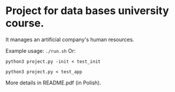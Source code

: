# Project for data bases university course.

It manages an artificial company's human resources.

Example usage: ```./run.sh```
Or: 
```
python3 project.py -init < test_init

python3 project.py < test_app
```

More details in README.pdf (in Polish).
